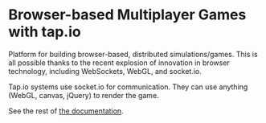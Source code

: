 Browser-based Multiplayer Games with tap.io
===========================================
Platform for building browser-based, distributed simulations/games. This is all possible thanks to the recent 
explosion of innovation in browser technology, including WebSockets, WebGL, and socket.io.

Tap.io systems use socket.io for communication. They can use anything (WebGL, canvas, jQuery) to render the game.

See the rest of [the documentation](http://github.com/0x0539/tap.io/src).
